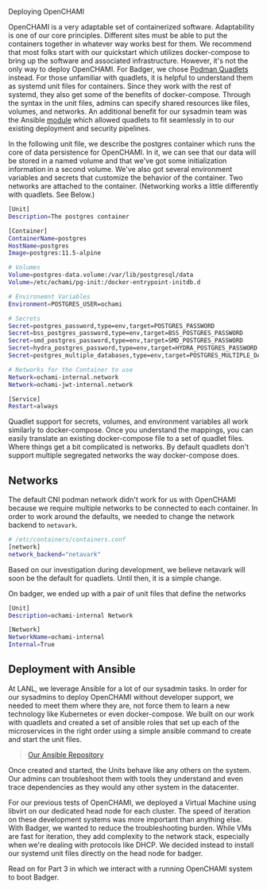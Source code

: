 Deploying OpenCHAMI

OpenCHAMI is a very adaptable set of containerized software.  Adaptability is one of our core principles.  Different sites must be able to put the containers together in whatever way works best for them.  We recommend that most folks start with our quickstart which utilizes docker-compose to bring up the software and associated infrastructure.  However, it's not the only way to deploy OpenCHAMI.  For Badger, we chose [Podman Quadlets](https://docs.podman.io/en/stable/markdown/podman-systemd.unit.5.html) instead.  For those unfamiliar with quadlets, it is helpful to understand them as systemd unit files for containers.  Since they work with the rest of systemd, they also get some of the benefits of docker-compose.  Through the syntax in the unit files, admins can specify shared resources like files, volumes, and networks.  An additional benefit for our sysadmin team was the Ansible [module](https://docs.ansible.com/ansible/latest/collections/containers/podman/podman_container_module.html) which allowed quadlets to fit seamlessly in to our existing deployment and security pipelines.


In the following unit file, we describe the postgres container which runs the core of data persistence for OpenCHAMI.  In it, we can see that our data will be stored in a named volume and that we've got some initialization information in a second volume.  We've also got several environment variables and secrets that customize the behavior of the container.  Two networks are attached to the container. (Networking works a little differently with quadlets.  See Below.)
```bash
[Unit]
Description=The postgres container

[Container]
ContainerName=postgres
HostName=postgres
Image=postgres:11.5-alpine

# Volumes
Volume=postgres-data.volume:/var/lib/postgresql/data
Volume=/etc/ochami/pg-init:/docker-entrypoint-initdb.d

# Environemnt Variables
Environment=POSTGRES_USER=ochami

# Secrets
Secret=postgres_password,type=env,target=POSTGRES_PASSWORD
Secret=bss_postgres_password,type=env,target=BSS_POSTGRES_PASSWORD
Secret=smd_postgres_password,type=env,target=SMD_POSTGRES_PASSWORD
Secret=hydra_postgres_password,type=env,target=HYDRA_POSTGRES_PASSWORD
Secret=postgres_multiple_databases,type=env,target=POSTGRES_MULTIPLE_DATABASES

# Networks for the Container to use
Network=ochami-internal.network
Network=ochami-jwt-internal.network

[Service]
Restart=always
```

Quadlet support for secrets, volumes, and environment variables all work similarly to docker-compose.  Once you understand the mappings, you can easily translate an existing docker-compose file to a set of quadlet files.  Where things get a bit complicated is networks.  By default quadlets don't support multiple segregated networks the way docker-compose does.

## Networks
The default CNI podman network didn't work for us with OpenCHAMI because we require multiple networks to be connected to each container. In order to work around the defaults, we needed to change the network backend to `netavark`.

```bash 
# /etc/containers/containers.conf
[network]
network_backend="netavark"
```
Based on our investigation during development, we believe netavark will soon be the default for quadlets.  Until then, it is a simple change.

On badger, we ended up with a pair of unit files that define the networks

```bash
[Unit]
Description=ochami-internal Network

[Network]
NetworkName=ochami-internal
Internal=True
```

## Deployment with Ansible

At LANL, we leverage Ansible for a lot of our sysadmin tasks.  In order for our sysadmins to deploy OpenCHAMI without developer support, we needed to meet them where they are, not force them to learn a new technology like Kubernetes or even docker-compose.  We built on our work with quadlets and created a set of ansible roles that set up each of the microservices in the right order using a simple ansible command to create and start the unit files.

> [Our Ansible Repository](https://github.com/OpenCHAMI/deployment-recipes/tree/trcotton/podman-quadlets/lanl/podman-quadlets)

Once created and started, the Units behave like any others on the system.  Our admins can troubleshoot them with tools they understand and even trace dependencies as they would any other system in the datacenter.

For our previous tests of OpenCHAMI, we deployed a Virtual Machine using libvirt on our dedicated head node for each cluster.  The speed of iteration on these development systems was more important than anything else.  With Badger, we wanted to reduce the troubleshooting burden.  While VMs are fast for iteration, they add complexity to the network stack, especially when we're dealing with protocols like DHCP.  We decided instead to install our systemd unit files directly on the head node for badger.

Read on for Part 3 in which we interact with a running OpenCHAMI system to boot Badger.

